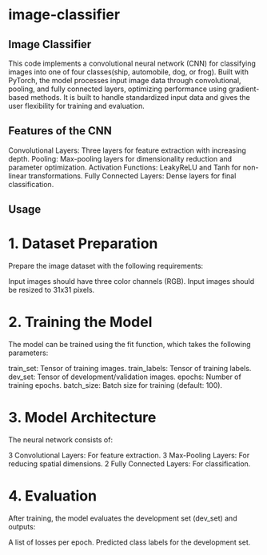 # image-classifier

## Image Classifier
This code implements a convolutional neural network (CNN) for classifying images into one of four classes(ship, automobile, dog, or frog). Built with PyTorch, the model processes input image data through convolutional, pooling, and fully connected layers, optimizing performance using gradient-based methods. It is built to handle standardized input data and gives the user flexibility for training and evaluation. 

## Features of the CNN
Convolutional Layers: Three layers for feature extraction with increasing depth.
Pooling: Max-pooling layers for dimensionality reduction and parameter optimization.
Activation Functions: LeakyReLU and Tanh for non-linear transformations.
Fully Connected Layers: Dense layers for final classification.

## Usage
# 1. Dataset Preparation
Prepare the image dataset with the following requirements:

Input images should have three color channels (RGB).
Input images should be resized to 31x31 pixels.

# 2. Training the Model
The model can be trained using the fit function, which takes the following parameters:

train_set: Tensor of training images.
train_labels: Tensor of training labels.
dev_set: Tensor of development/validation images.
epochs: Number of training epochs.
batch_size: Batch size for training (default: 100).

# 3. Model Architecture
The neural network consists of:

3 Convolutional Layers: For feature extraction.
3 Max-Pooling Layers: For reducing spatial dimensions.
2 Fully Connected Layers: For classification.

# 4. Evaluation
After training, the model evaluates the development set (dev_set) and outputs:

A list of losses per epoch.
Predicted class labels for the development set.
